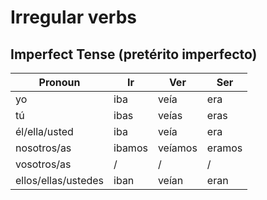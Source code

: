 # Irregular verbs

## Imperfect Tense (pretérito imperfecto)

| Pronoun             | Ir     | Ver     | Ser    |
| ------------------- | ------ | ------- | ------ |
| yo                  | iba    | veía    | era    |
| tú                  | ibas   | veías   | eras   |
| él/ella/usted       | iba    | veía    | era    |
| nosotros/as         | ibamos | veíamos | eramos |
| vosotros/as         | /      | /       | /      |
| ellos/ellas/ustedes | iban   | veían   | eran   |
